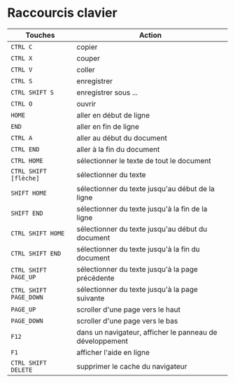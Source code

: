 # Raccourcis clavier

| Touches                 | Action                                                    |
| ----------------------- | --------------------------------------------------------- |
| `CTRL C`                | copier                                                    |
| `CTRL X`                | couper                                                    |
| `CTRL V`                | coller                                                    |
| `CTRL S`                | enregistrer                                               |
| `CTRL SHIFT S`          | enregistrer sous ...                                      |
| `CTRL O`                | ouvrir                                                    |
| `HOME`                  | aller en début de ligne                                   |
| `END`                   | aller en fin de ligne                                     |
| `CTRL A`                | aller au début du document                                |
| `CTRL END`              | aller à la fin du document                                |
| `CTRL HOME`             | sélectionner le texte de tout le document                 |
| `CTRL SHIFT [flèche]`   | sélectionner du texte                                     |
| `SHIFT HOME`            | sélectionner du texte jusqu'au début de la ligne          |
| `SHIFT END`             | sélectionner du texte jusqu'à la fin de la ligne          |
| `CTRL SHIFT HOME`       | sélectionner du texte jusqu'au début du document          |
| `CTRL SHIFT END`        | sélectionner du texte jusqu'à la fin du document          |
| `CTRL SHIFT PAGE_UP`    | sélectionner du texte jusqu'à la page précédente          |
| `CTRL SHIFT PAGE_DOWN`  | sélectionner du texte jusqu'à la page suivante            |
| `PAGE_UP`               | scroller d'une page vers le haut                          |
| `PAGE_DOWN`             | scroller d'une page vers le bas                           |
| `F12`                   | dans un navigateur, afficher le panneau de développement  |
| `F1`                    | afficher l'aide en ligne                                  |
| `CTRL SHIFT DELETE`     | supprimer le cache du navigateur                          |
